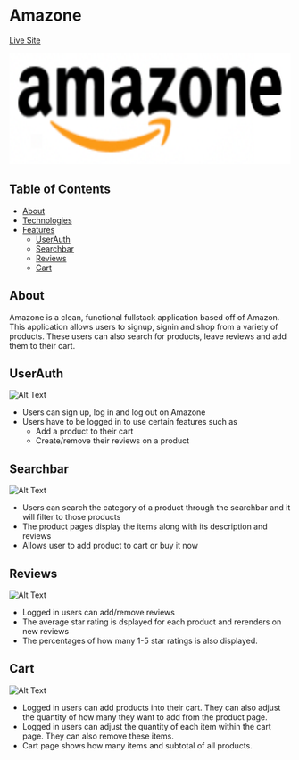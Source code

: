 # Amazone

[Live Site](https://amazonee.herokuapp.com/#/)

<img src="/app/assets/images/amazone.png" width="620" height="200" />

## Table of Contents
* [About](#About)
* [Technologies](#Technologies)
* [Features](#Features)
    * [UserAuth](#UserAuth)
    * [Searchbar](#Searchbar)
    * [Reviews](#Reviews)
    * [Cart](#Cart)


## About
Amazone is a clean, functional fullstack application based off of Amazon. This application allows users to signup, signin and shop from a variety of products. These users can also search for products, leave reviews and add them to their cart.

## UserAuth
![Alt Text](https://media.giphy.com/media/HWOW0OIYsE7Zz0yx8W/giphy.gif)

* Users can sign up, log in and log out on Amazone
* Users have to be logged in to use certain features such as
   * Add a product to their cart
   * Create/remove their reviews on a product

## Searchbar
![Alt Text](https://media.giphy.com/media/B02iDFF4jwjPVinZdK/giphy.gif)
* Users can search the category of a product through the searchbar and it will filter to those products
* The product pages display the items along with its description and reviews
* Allows user to add product to cart or buy it now

## Reviews
![Alt Text](https://media.giphy.com/media/1Dot2JZ7vj3OgRmg7u/giphy.gif)
* Logged in users can add/remove reviews
* The average star rating is dsplayed for each product and rerenders on new reviews
* The percentages of how many 1-5 star ratings is also displayed. 

## Cart
![Alt Text](https://media.giphy.com/media/2GWTfIxItnqM8RmbTp/giphy.gif)
* Logged in users can add products into their cart. They can also adjust the quantity of how many they want to add from the product page.
* Logged in users can adjust the quantity of each item within the cart page. They can also remove these items.
* Cart page shows how many items and subtotal of all products.
